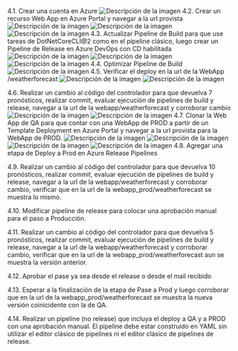 4.1. Crear una cuenta en Azure
![Descripción de la imagen](imagen1.png)
4.2. Crear un recurso Web App en Azure Portal y navegar a la url provista
![Descripción de la imagen](imagen2.png)
![Descripción de la imagen](imagen3.png)
![Descripción de la imagen](imagen4.png)
4.3. Actualizar Pipeline de Build para que use tareas de DotNetCoreCLI@2 como en el pipeline clásico, luego crear un Pipeline de Release en Azure DevOps con CD habilitada
![Descripción de la imagen](imagen5.png)
![Descripción de la imagen](imagen6.png)
![Descripción de la imagen](imagen7.png)
4.4. Optimizar Pipeline de Build
![Descripción de la imagen](imagen8.png)
4.5. Verificar el deploy en la url de la WebApp /weatherforecast
![Descripción de la imagen](imagen9.png)
![Descripción de la imagen](imagen10.png)

4.6. Realizar un cambio al código del controlador para que devuelva 7 pronósticos, realizar commit, evaluar ejecución de pipelines de build y release, navegar a la url de la webapp/weatherforecast y corroborar cambio
![Descripción de la imagen](imagen11.png)
![Descripción de la imagen](imagen12.png)
4.7. Clonar la Web App de QA para que contar con una WebApp de PROD a partir de un Template Deployment en Azure Portal y navegar a la url provista para la WebApp de PROD.
![Descripción de la imagen](imagen13.png)
![Descripción de la imagen](imagen14.png)
![Descripción de la imagen](imagen15.png)
![Descripción de la imagen](imagen16.png)
4.8. Agregar una etapa de Deploy a Prod en Azure Release Pipelines

4.9. Realizar un cambio al código del controlador para que devuelva 10 pronósticos, realizar commit, evaluar ejecución de pipelines de build y release, navegar a la url de la webapp/weatherforecast y corroborar cambio, verificar que en la url de la webapp_prod/weatherforecast se muestra lo mismo.

4.10. Modificar pipeline de release para colocar una aprobación manual para el paso a Producción.

4.11. Realizar un cambio al código del controlador para que devuelva 5 pronósticos, realizar commit, evaluar ejecución de pipelines de build y release, navegar a la url de la webapp/weatherforecast y corroborar cambio, verificar que en la url de la webapp_prod/weatherforecast aun se muestra la versión anterior.

4.12. Aprobar el pase ya sea desde el release o desde el mail recibido

4.13. Esperar a la finalización de la etapa de Pase a Prod y luego corroborar que en la url de la webapp_prod/weatherforecast se muestra la nueva versión coinicidente con la de QA. 

4.14. Realizar un pipeline (no release) que incluya el deploy a QA y a PROD con una aprobación manual. El pipeline debe estar construido en YAML sin utilizar el editor clásico de pipelines ni el editor clásico de pipelines de release.


